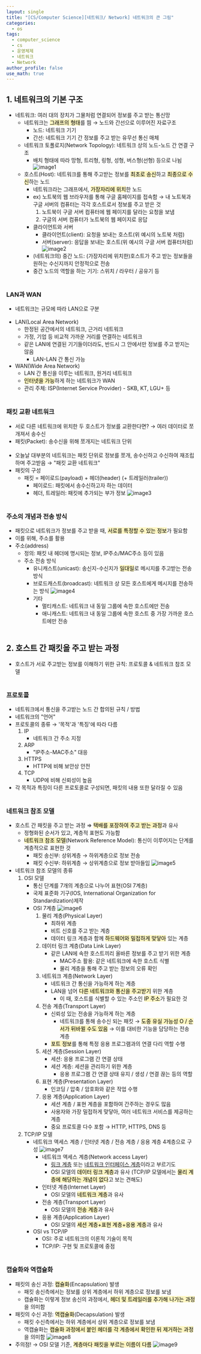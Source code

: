 ```yaml
---
layout: single
title: "[CS/Computer Science][네트워크/ Network] 네트워크의 큰 그림"
categories:
  - os
tags:
  - computer_science
  - cs
  - 운영체제
  - 네트워크
  - Network
author_profile: false
use_math: true
---
```

 ## 1. 네트워크의 기본 구조
- 네트워크: 여러 대의 장치가 그물처럼 연결되어 정보를 주고 받는 통신망
	- 네트워크는 <mark style="background: #FFF3A3A6;">그래프의 형태</mark>를 띔 → 노드와 간선으로 이루어진 자료구조
		- 노드: 네트워크 기기
		- 간선: 네트워크 기기 간 정보를 주고 받는 유무선 통신 매체
	- 네트워크 토폴로지(Network Topology): 네트워크 상의 노드-노드 간 연결 구조
		- 배치 형태에 따라 망형, 트리형, 링형, 성형, 버스형(선형) 등으로 나뉨
		![image1](../../images/2025-05-27-cs_basic-5_1/image1.png)
	- 호스트(Host): 네트워크를 통해 주고받는 정보를 <mark style="background: #FFF3A3A6;">최초로 송신</mark>하고 <mark style="background: #FFF3A3A6;">최종으로 수신</mark>하는 노드
		- 네트워크라는 그래프에서, <mark style="background: #FFF3A3A6;">가장자리에 위치</mark>한 노드
		- ex) 노트북의 웹 브라우저를 통해 구글 홈페이지를 접속함 → 내 노트북과 구글 서버의 컴퓨터는 각각 호스트로서 정보를 주고 받은 것
			1. 노트북이 구글 서버 컴퓨터에 웹 페이지를 달라는 요청을 보냄
			2. 구글의 서버 컴퓨터가 노트북의 웹 페이지로 응답
		- 클라이언트와 서버
			- 클라이언트(client): 요청을 보내는 호스트(위 예시의 노트북 처럼)
			- 서버(server): 응답을 보내는 호스트(위 예시의 구글 서버 컴퓨터처럼)
				![image2](../../images/2025-05-27-cs_basic-5_1/image2.png)
		- (네트워크의) 중간 노드: (가장자리에 위치한)호스트가 주고 받는 정보들을 원하는 수신지까지 안정적으로 전송
		- 중간 노드의 역할을 하는 기기: 스위치 / 라우터 / 공유기 등<br><br>

### LAN과 WAN
- 네트워크는 규모에 따라 LAN으로 구분<br><br>
- LAN(Local Area Network)
	- 한정된 공간에서의 네트워크, 근거리 네트워크
	- 가정, 기업 등 비교적 가까운 거리를 연결하는 네트워크
	- 같은 LAN에 연결된 기기들이더라도, 반드시 그 안에서만 정보를 주고 받지는 않음
		- LAN-LAN 간 통신 가능
- WAN(Wide Area Network)
	- LAN 간 통신을 이루는 네트워크, 원거리 네트워크
	- <mark style="background: #FFF3A3A6;">인터넷을 가능</mark>하게 하는 네트워크가 WAN
	- 관리 주체: ISP(Internet Service Provider) - SKB, KT, LGU+ 등<br><br>

### 패킷 교환 네트워크
- 서로 다른 네트워크에 위치한 두 호스트가 정보를 교환한다면? → 여러 데이터로 쪼개져서 송수신
- 패킷(Packet): 송수신을 위해 쪼개지는 네트워크 단위<br><br>
- 오늘날 대부분의 네트워크는 패킷 단위로 정보를 쪼개, 송수신하고 수신하여 재조립하며 주고받음
  → "패킷 교환 네트워크"
- 패킷의 구성
	- 패킷 = 페이로드(payload) + 헤더(header) (+ 트레일러(trailer))
		- 페이로드: 패킷에서 송수신하고자 하는 데이터
		- 헤더, 트레일러: 패킷에 추가되는 부가 정보
			![image3](../../images/2025-05-27-cs_basic-5_1/image3.png)<br><br>

### 주소의 개념과 전송 방식
- 패킷으로 네트워크가 정보를 주고 받을 때, <mark style="background: #FFF3A3A6;">서로를 특정할 수 있는 정보</mark>가 필요함
- 이를 위해, 주소를 활용
- 주소(address)
	- 정의: 패킷 내 헤더에 명시되는 정보, IP주소/MAC주소 등이 있음
	- 주소 전송 방식
		- 유니캐스트(unicast): 송신지-수신지가 <mark style="background: #FFF3A3A6;">일대일</mark>로 메시지를 주고받는 전송방식
		- 브로드캐스트(broadcast): 네트워크 상 모든 호스트에게 메시지를 전송하는 방식
		![image4](../../images/2025-05-27-cs_basic-5_1/image4.png)
		- 기타
			- 멀티캐스트: 네트워크 내 동일 그룹에 속한 호스트에만 전송
			- 애니캐스트: 네트워크 내 동일 그룹에 속한 호스트 중 가장 가까운 호스트에만 전송<br><br>

## 2. 호스트 간 패킷을 주고 받는 과정
- 호스트가 서로 주고받는 정보를 이해하기 위한 규칙: 프로토콜 & 네트워크 참조 모델<br><br>

### 프로토콜
- 네트워크에서 통신을 주고받는 노드 간 합의된 규칙 / 방법
- 네트워크의 "언어"
- 프로토콜의 종류 → '목적'과 '특징'에 따라 다름
	1. IP
		- 네트워크 간 주소 지정
	2. ARP
		- "IP주소-MAC주소" 대응
	3. HTTPS
		- HTTP에 비해 보안상 안전
	4. TCP
		- UDP에 비해 신뢰성이 높음
- 각 목적과 특징이 다른 프로토콜로 구성되면, 패킷의 내용 또한 달라질 수 있음<br><br>

### 네트워크 참조 모델
- 호스트 간 패킷을 주고 받는 과정 ⇒ <mark style="background: #FFF3A3A6;">택배를 포장하여 주고 받는 과정</mark>과 유사
	- 정형화된 순서가 있고, 계층적 표현도 가능함
	- <mark style="background: #FFF3A3A6;">네트워크 참조 모델</mark>(Network Reference Model): 통신이 이루어지는 단계를 계층적으로 표현한 것
		- 패킷 송신부: 상위계층 → 하위계층으로 정보 전송
		- 패킷 수신부: 하위계층 → 상위계층으로 정보 받아들임
		![image5](../../images/2025-05-27-cs_basic-5_1/image5.png)
- 네트워크 참조 모델의 종류
	1. OSI 모델
		- 통신 단계를 7개의 계층으로 나누어 표현(OSI 7계층)
		- 국제 표준화 기구(IOS, International Organization for Standardization)제작
		- OSI 7계층
			![image6](../../images/2025-05-27-cs_basic-5_1/image6.png)
			1. 물리 계층(Physical Layer)
				- 최하위 계층
				- 비트 신호를 주고 받는 계층
				- 데이터 링크 계층과 함께 <mark style="background: #FFF3A3A6;">하드웨어와 밀접하게 맞닿아</mark> 있는 계층
			2. 데이터 링크 계층(Data Link Layer)
				- 같은 LAN에 속한 호스트끼리 올바른 정보를 주고 받기 위한 계층
					- MAC주소 활용: 같은 네트워크에 속한 호스트 식별
					- 물리 계층을 통해 주고 받는 정보의 오류 확인
			3. 네트워크 계층(Network Layer)
				- 네트워크 간 통신을 가능하게 하는 계층
				- LAN을 넘어 <mark style="background: #FFF3A3A6;">다른 네트워크와 통신을 주고받기</mark> 위한 계층
					- 이 때, 호스트를 식별할 수 있는 주소인 <mark style="background: #FFF3A3A6;">IP 주소</mark>가 필요한 것
			4. 전송 계층(Transport Layer)
				- 신뢰성 있는 전송을 가능하게 하는 계층
					- 네트워크를 통해 송수신 되는 패킷 → <mark style="background: #FFF3A3A6;">도중 유실 가능성 O / 순서가 뒤바뀔 수도 있음</mark> → 이를 대비한 기능을 담당하는 전송 계층
				- <mark style="background: #FFF3A3A6;">포트 정보</mark>를 통해 특정 응용 프로그램과의 연결 다리 역할 수행
			5. 세션 계층(Session Layer)
				- 세션: 응용 프로그램 간 연결 상태
				- 세션 계층: 세션을 관리하기 위한 계층
					- 응용 프로그램 간 연결 상태 유지 / 생성 / 연결 끊는 등의 역할
			6. 표현 계층(Presentation Layer)
				- 인코딩 / 압축 / 암호화와 같은 작업 수행
			7. 응용 계층(Application Layer)
				- 세션 계층 / 표현 계층을 포함하여 간주하는 경우도 많음
				- 사용자와 가장 밀접하게 맞닿아, 여러 네트워크 서비스를 제공하는 계층
				- 중요 프로토콜 다수 포함 → HTTP, HTTPS, DNS 등
	2. TCP/IP 모델
		- 네트워크 액세스 계층 / 인터넷 계층 / 전송 계층 / 응용 계층 4계층으로 구성
			![image7](../../images/2025-05-27-cs_basic-5_1/image7.png)
			- 네트워크 액세스 계층(Network access Layer)
				- <u>링크 계층</u> 또는 <u>네트워크 인터페이스 계층</u>이라고 부르기도
				- OSI 모델의 <mark style="background: #FFF3A3A6;">데이터 링크 계층</mark>과 유사
				  (TCP/IP 모델에서는 <mark style="background: #FFF3A3A6;">물리 계층에 해당하는 개념이 없다</mark>고 보는 견해도)
			- 인터넷 계층(Internet Layer)
				- OSI 모델의 <mark style="background: #FFF3A3A6;">네트워크 계층</mark>과 유사
			- 전송 계층(Transport Layer)
				- OSI 모델의 <mark style="background: #FFF3A3A6;">전송 계층</mark>과 유사
			- 응용 계층(Application Layer)
				- OSI 모델의 <mark style="background: #FFF3A3A6;">세션 계층+표현 계층+응용 계층</mark>과 유사
		- OSI vs TCP/IP
			- OSI: 주로 네트워크의 이론적 기술이 목적
			- TCP/IP: 구현 및 프로토콜에 중점<br><br>

### 캡슐화와 역캡슐화
- 패킷의 송신 과정: <mark style="background: #FFF3A3A6;">캡슐화</mark>(Encapsulation) 발생
	- 패킷 송신측에서는 정보를 상위 계층에서 하위 계층으로 정보를 보냄
	- 캡슐화는 이렇게 정보 송신의 과정에서, <mark style="background: #FFF3A3A6;">헤더 및 트레일러를 추가해 나가는 과정</mark>을 의미함
- 패킷의 수신 과정: <mark style="background: #FFF3A3A6;">역캡슐화</mark>(Decapsulation) 발생
	- 패킷 수신측에서는 하위 계층에서 상위 계층으로 정보를 보냄
	- 역캡슐화는 <mark style="background: #FFF3A3A6;">캡슐화 과정에서 붙인 헤더를 각 계층에서 확인한 뒤 제거하는 과정</mark>을 의미함
	![image8](../../images/2025-05-27-cs_basic-5_1/image8.png)
- 주의점! → OSI 모델 기준, <mark style="background: #FFF3A3A6;">계층마다 패킷을 부르는 이름이 다름</mark>
	![image9](../../images/2025-05-27-cs_basic-5_1/image9.png)